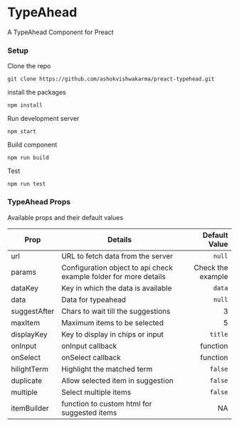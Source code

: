 # TypeAhead 

A TypeAhead Component for Preact

### Setup

Clone the repo

```
git clone https://github.com/ashokvishwakarma/preact-typehead.git
```

install the packages

```
npm install
````

Run development server

```
npm start
```

Build component

```
npm run build
```

Test 

```
npm run test
```

### TypeAhead Props

Available props and their default values

|Prop|Details|Default Value|
|----|-------|------------:|
|url|URL to fetch data from the server|`null`|
|params|Configuration object to api check example folder for more details| Check the example|
|dataKey|Key in which the data is available|`data`|
|data|Data for typeahead|`null`|
|suggestAfter |Chars to wait till the suggestions|3|
|maxItem|Maximum items to be selected|5|
|displayKey|Key to display in chips or input|`title`|
|onInput|onInput callback| function |
|onSelect|onSelect callback| function |
|hilightTerm|Highlight the matched term| `false` |
|duplicate|Allow selected item in suggestion| `false` |
|multiple|Select multiple items| `false` |
|itemBuilder|function to custom html for suggested items | NA |